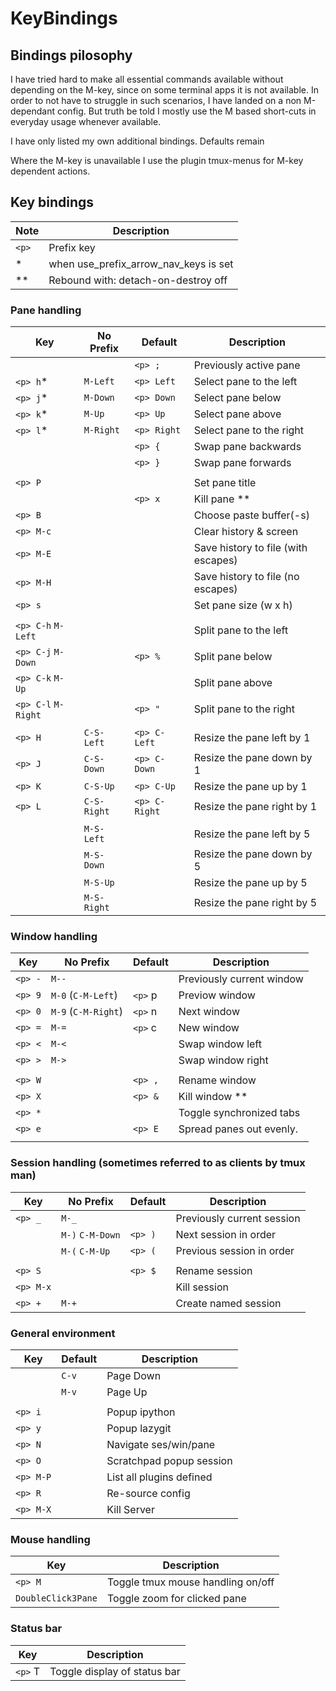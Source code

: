 # KeyBindings

## Bindings pilosophy

I have tried hard to make all essential commands available without
depending on the M-key, since on some terminal apps it is not available.
In order to not have to struggle in such scenarios, I have landed
on a non M-dependant config. But truth be told I mostly use the
M based short-cuts in everyday usage whenever available.

I have only listed my own additional bindings. Defaults remain

Where the M-key is unavailable I use the plugin tmux-menus for M-key
dependent actions.

## Key bindings

| Note  | Description                           |
| ----- | ------------------------------------- |
| `<p>` | Prefix key                            |
| \*    | when use_prefix_arrow_nav_keys is set |
| \*\*  | Rebound with: detach-on-destroy off   |

### Pane handling

| Key                 | No Prefix   | Default       | Description                         |
| ------------------- | ----------- | ------------- | ----------------------------------- |
|                     |             | `<p> ;`       | Previously active pane              |
| `<p> h`\*           | `M-Left`    | `<p> Left`    | Select pane to the left             |
| `<p> j`\*           | `M-Down`    | `<p> Down`    | Select pane below                   |
| `<p> k`\*           | `M-Up`      | `<p> Up`      | Select pane above                   |
| `<p> l`\*           | `M-Right`   | `<p> Right`   | Select pane to the right            |
|                     |             | `<p> {`       | Swap pane backwards                 |
|                     |             | `<p> }`       | Swap pane forwards                  |
|                     |             |               |                                     |
| `<p> P`             |             |               | Set pane title                      |
|                     |             | `<p> x`       | Kill pane \*\*                      |
| `<p> B`             |             |               | Choose paste buffer(-s)             |
| `<p> M-c`           |             |               | Clear history & screen              |
| `<p> M-E`           |             |               | Save history to file (with escapes) |
| `<p> M-H`           |             |               | Save history to file (no escapes)   |
| `<p> s`             |             |               | Set pane size (w x h)               |
|                     |             |               |                                     |
| `<p> C-h` `M-Left`  |             |               | Split pane to the left              |
| `<p> C-j` `M-Down`  |             | `<p> %`       | Split pane below                    |
| `<p> C-k` `M-Up`    |             |               | Split pane above                    |
| `<p> C-l` `M-Right` |             | `<p> "`       | Split pane to the right             |
|                     |             |               |                                     |
| `<p> H`             | `C-S-Left`  | `<p> C-Left`  | Resize the pane left by 1           |
| `<p> J`             | `C-S-Down`  | `<p> C-Down`  | Resize the pane down by 1           |
| `<p> K`             | `C-S-Up`    | `<p> C-Up`    | Resize the pane up by 1             |
| `<p> L`             | `C-S-Right` | `<p> C-Right` | Resize the pane right by 1          |
|                     |             |               |                                     |
|                     | `M-S-Left`  |               | Resize the pane left by 5           |
|                     | `M-S-Down`  |               | Resize the pane down by 5           |
|                     | `M-S-Up`    |               | Resize the pane up by 5             |
|                     | `M-S-Right` |               | Resize the pane right by 5          |

### Window handling

| Key                         | No Prefix           | Default | Description               |
| --------------------------- | ------------------- | ------- | ------------------------- |
| `<p> -`                     | `M--`               |         | Previously current window |
| `<p> 9`                     | `M-0` (`C-M-Left`)  | `<p>` p | Previow window            |
| `<p> 0`                     | `M-9` (`C-M-Right`) | `<p>` n | Next window               |
| `<p> =`                     | `M-=`               | `<p>` c | New window                |
| `<p> <`                     | `M-<`               |         | Swap window left          |
| `<p> >`                     | `M->`               |         | Swap window right         |
|                             |                     |         |                           |
| `<p> W`                     |                     | `<p> ,` | Rename window             |
| `<p> X`                     |                     | `<p> &` | Kill window \*\*          |
| `<p> *`                     |                     |         | Toggle synchronized tabs  |
| `<p> e`                     |                     | `<p> E` | Spread panes out evenly.  |
|                             |                     |         |                           |

### Session handling (sometimes referred to as clients by tmux man)

| Key       | No Prefix        | Default | Description                |
| --------- | ---------------- | ------- | -------------------------- |
| `<p> _`   | `M-_`            |         | Previously current session |
|           | `M-)` `C-M-Down` | `<p> )` | Next session in order      |
|           | `M-(` `C-M-Up`   | `<p> (` | Previous session in order  |
|           |                  |         |                            |
| `<p> S`   |                  | `<p> $` | Rename session             |
| `<p> M-x` |                  |         | Kill session               |
| `<p> +`   | `M-+`            |         | Create named session       |

### General environment

| Key       | Default | Description              |
| --------- | ------- | ------------------------ |
|           | `C-v`   | Page Down                |
|           | `M-v`   | Page Up                  |
|           |         |                          |
| `<p> i`   |         | Popup ipython            |
| `<p> y`   |         | Popup lazygit            |
| `<p> N`   |         | Navigate ses/win/pane    |
| `<p> O`   |         | Scratchpad popup session |
| `<p> M-P` |         | List all plugins defined |
| `<p> R`   |         | Re-source config         |
| `<p> M-X` |         | Kill Server              |

### Mouse handling

| Key                | Description                       |
| ------------------ | --------------------------------- |
| `<p> M`            | Toggle tmux mouse handling on/off |
| `DoubleClick3Pane` | Toggle zoom for clicked pane      |

### Status bar

| Key     | Description                  |
| ------- | ---------------------------- |
| `<p>` T | Toggle display of status bar |
